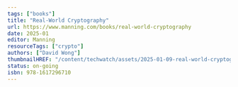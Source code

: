 ```yaml
---
tags: ["books"]
title: "Real-World Cryptography"
url: https://www.manning.com/books/real-world-cryptography
date: 2025-01
editor: Manning
resourceTags: ["crypto"]
authors: ["David Wong"]
thumbnailHREF: "/content/techwatch/assets/2025-01-09-real-world-cryptography.png"
status: on-going
isbn: 978-1617296710
---
```

